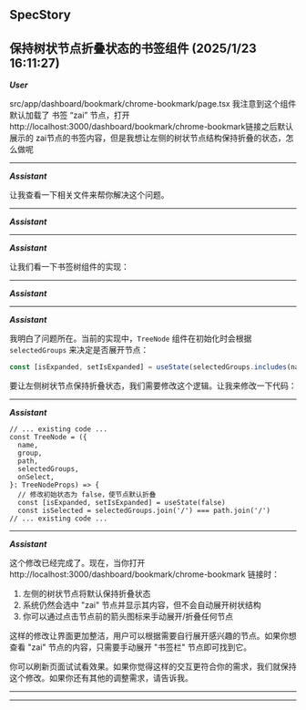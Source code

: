 ## SpecStory

## 保持树状节点折叠状态的书签组件 (2025/1/23 16:11:27)

_**User**_

src/app/dashboard/bookmark/chrome-bookmark/page.tsx 我注意到这个组件默认加载了 书签 “zai” 节点，打开http://localhost:3000/dashboard/bookmark/chrome-bookmark链接之后默认展示的 zai节点的书签内容，但是我想让左侧的树状节点结构保持折叠的状态，怎么做呢

---

_**Assistant**_

让我查看一下相关文件来帮你解决这个问题。

---

_**Assistant**_

---

_**Assistant**_

让我们看一下书签树组件的实现：

---

_**Assistant**_

---

_**Assistant**_

我明白了问题所在。当前的实现中，`TreeNode` 组件在初始化时会根据 `selectedGroups` 来决定是否展开节点：

```typescript
const [isExpanded, setIsExpanded] = useState(selectedGroups.includes(name))
```

要让左侧树状节点保持折叠状态，我们需要修改这个逻辑。让我来修改一下代码：

---

_**Assistant**_

```
// ... existing code ...
const TreeNode = ({
  name,
  group,
  path,
  selectedGroups,
  onSelect,
}: TreeNodeProps) => {
  // 修改初始状态为 false，使节点默认折叠
  const [isExpanded, setIsExpanded] = useState(false)
  const isSelected = selectedGroups.join('/') === path.join('/')
// ... existing code ...
```

---

_**Assistant**_

这个修改已经完成了。现在，当你打开 http://localhost:3000/dashboard/bookmark/chrome-bookmark 链接时：

1. 左侧的树状节点将默认保持折叠状态
2. 系统仍然会选中 "zai" 节点并显示其内容，但不会自动展开树状结构
3. 你可以通过点击节点前的箭头图标来手动展开/折叠任何节点

这样的修改让界面更加整洁，用户可以根据需要自行展开感兴趣的节点。如果你想查看 "zai" 节点的内容，只需要手动展开 "书签栏" 节点即可找到它。

你可以刷新页面试试看效果。如果你觉得这样的交互更符合你的需求，我们就保持这个修改。如果你还有其他的调整需求，请告诉我。

---

---
